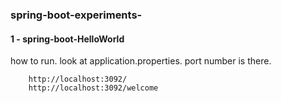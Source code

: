 ### spring-boot-experiments-

#### 1 - spring-boot-HelloWorld
how to run. look at application.properties. port number is there. 
``` Links: 
    http://localhost:3092/  
    http://localhost:3092/welcome
```
